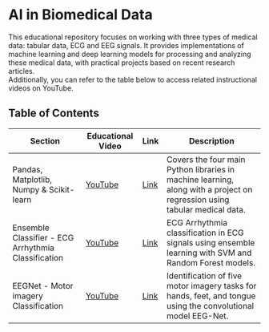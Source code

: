 # AI in Biomedical Data
This educational repository focuses on working with three types of medical data: tabular data, ECG and EEG signals. It provides implementations of machine learning and deep learning models for processing and analyzing these medical data, with practical projects based on recent research articles.   
Additionally, you can refer to the table below to access related instructional videos on YouTube.

## Table of Contents

| Section                                   | Educational Video                          | Link                                                                                                                                                           | Description                                                                                                      |
|-------------------------------------------|--------------------------------------------|----------------------------------------------------------------------------------------------------------------------------------------------------------------|------------------------------------------------------------------------------------------------------------------|
| Pandas, Matplotlib, Numpy & Scikit-learn  | [YouTube](https://www.youtube.com/watch?v=fwIrE72B0XQ&list=PLqAYmXa0tYJc70GbpmYBIBcc2m-hiLbdj&index=6)   | [Link](https://github.com/Amir-Hofo/AI_in_Biomedical_Data/tree/main/1_Pandas%2C%20Matplotlib%2C%20Numpy%20%26%20Scikit-learn) | Covers the four main Python libraries in machine learning, along with a project on regression using tabular medical data. |
| Ensemble Classifier - ECG Arrhythmia Classification | [YouTube](https://www.youtube.com/watch?v=lz_19Cn5P1Y&list=PLqAYmXa0tYJc70GbpmYBIBcc2m-hiLbdj&index=19) | [Link](https://github.com/Amir-Hofo/AI_in_Biomedical_Data/tree/main/2_Ensemble%20Classifier%20-%20ECG%20Arrhythmia%20Classification) | ECG Arrhythmia classification in ECG signals using ensemble learning with SVM and Random Forest models. |
| EEGNet - Motor imagery Classification     | [YouTube](https://www.youtube.com/watch?v=5gQ4YGV2KlA&list=PLqAYmXa0tYJc70GbpmYBIBcc2m-hiLbdj&index=32) | [Link](https://github.com/Amir-Hofo/AI_in_Biomedical_Data/tree/main/3_EEGNet%20-%20Motor%20imagery%20Classification) | Identification of five motor imagery tasks for hands, feet, and tongue using the convolutional model EEG-Net. |
